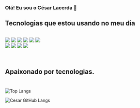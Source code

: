### Olá! Eu sou o César Lacerda 👋

## Tecnologias que estou usando no meu dia

<div style="display: inline_block"><br/>
  <img align="center alt="html5" src="https://img.shields.io/badge/HTML5-E34F26?style=for-the-badge&logo=html5&logoColor=white" />
  <img align="center alt="html5" src="https://img.shields.io/badge/CSS3-1572B6?style=for-the-badge&logo=css3&logoColor=white" />
  <img align="center alt="html5" src="https://img.shields.io/badge/JavaScript-F7DF1E?style=for-the-badge&logo=javascript&logoColor=black" />
  <img align="center alt="html5" src="https://img.shields.io/badge/jQuery-0769AD?style=for-the-badge&logo=jquery&logoColor=white" />
  <img align="center alt="html5" src="https://img.shields.io/badge/Bootstrap-563D7C?style=for-the-badge&logo=bootstrap&logoColor=white" />
  <img align="center alt="html5" src="https://img.shields.io/badge/TypeScript-007ACC?style=for-the-badge&logo=typescript&logoColor=white" /><br/>
  <img align="center alt="html5" src="https://img.shields.io/badge/React-20232A?style=for-the-badge&logo=react&logoColor=61DAFB" />
  <img align="center alt="html5" src="https://img.shields.io/badge/Tailwind_CSS-38B2AC?style=for-the-badge&logo=tailwind-css&logoColor=white" />
  <img align="center alt="html5" src="https://img.shields.io/badge/Node.js-43853D?style=for-the-badge&logo=node.js&logoColor=white" />
  <img align="center alt="html5" src="https://img.shields.io/badge/React_Native-20232A?style=for-the-badge&logo=react&logoColor=61DAFB" />
</div><br/><br/>

## Apaixonado por tecnologias.<br/><br/>

![Top Langs](https://github-readme-stats.vercel.app/api/top-langs/?username=anuraghazra&hide_progress=true)

![Cesar GitHub Langs](https://github-readme-stats.vercel.app/api/top-langs/?username=cesarlacerdabr&hide_progress=true)

